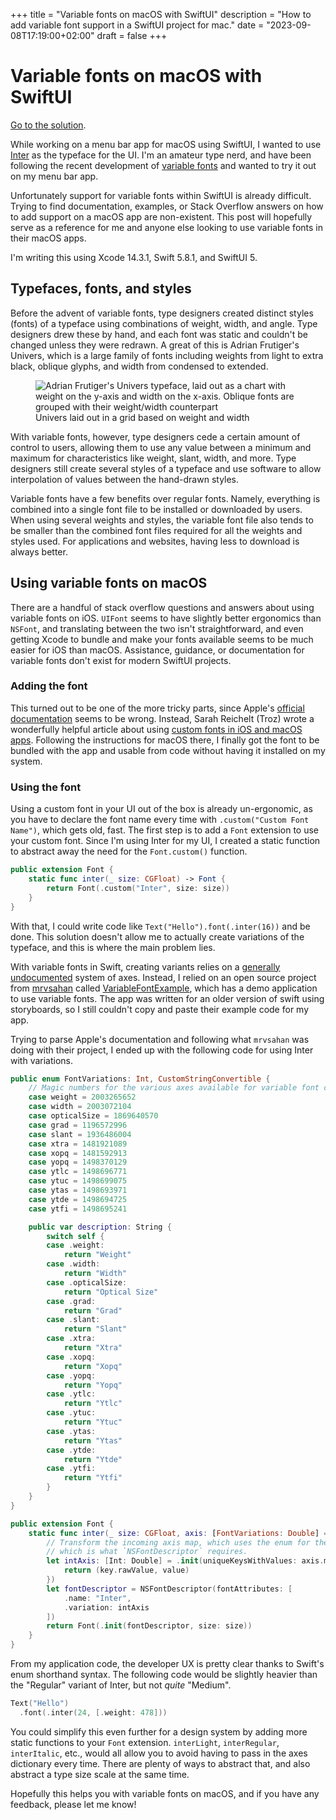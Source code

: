+++
title = "Variable fonts on macOS with SwiftUI"
description = "How to add variable font support in a SwiftUI project for mac."
date = "2023-09-08T17:19:00+02:00"
draft = false
+++

# Variable fonts on macOS with SwiftUI

[Go to the solution](#using-the-font).

While working on a menu bar app for macOS using SwiftUI, I wanted to use [Inter](https://rsms.me/inter/) as the typeface for the UI. I'm an amateur type nerd, and have been following the recent development of [variable fonts](https://en.wikipedia.org/wiki/Variable_font) and wanted to try it out on my menu bar app.

Unfortunately support for variable fonts within SwiftUI is already difficult. Trying to find documentation, examples, or Stack Overflow answers on how to add support on a macOS app are non-existent. This post will hopefully serve as a reference for me and anyone else looking to use variable fonts in their macOS apps.

I'm writing this using Xcode 14.3.1, Swift 5.8.1, and SwiftUI 5.

## Typefaces, fonts, and styles

Before the advent of variable fonts, type designers created distinct styles (fonts) of a typeface using combinations of weight, width, and angle. Type designers drew these by hand, and each font was static and couldn't be changed unless they were redrawn. A great of this is Adrian Frutiger's Univers, which is a large family of fonts including weights from light to extra black, oblique glyphs, and width from condensed to extended. 

<figure>
  <img alt="Adrian Frutiger's Univers typeface, laid out as a chart with weight on the y-axis and width on the x-axis. Oblique fonts are grouped with their weight/width counterpart" src="https://res.cloudinary.com/beardfury/image/upload/c_scale,fl_fast_scale.progressive,w_500/v1694261240/writing/variable-fonts-on-macos-with-swiftui/univers-typeface.jpg" style="max-width: 100%;">
  <figcaption>Univers laid out in a grid based on weight and width</figcaption>
</figure>

With variable fonts, however, type designers cede a certain amount of control to users, allowing them to use any value between a minimum and maximum for characteristics like weight, slant, width, and more. Type designers still create several styles of a typeface and use software to allow interpolation of values between the hand-drawn styles.

Variable fonts have a few benefits over regular fonts. Namely, everything is combined into a single font file to be installed or downloaded by users. When using several weights and styles, the variable font file also tends to be smaller than the combined font files required for all the weights and styles used. For applications and websites, having less to download is always better.

## Using variable fonts on macOS

There are a handful of stack overflow questions and answers about using variable fonts on iOS. `UIFont` seems to have slightly better ergonomics than `NSFont`, and translating between the two isn't straightforward, and even getting Xcode to bundle and make your fonts available seems to be much easier for iOS than macOS. Assistance, guidance, or documentation for variable fonts don't exist for modern SwiftUI projects.

### Adding the font

This turned out to be one of the more tricky parts, since Apple's [official documentation](https://developer.apple.com/documentation/swiftui/applying-custom-fonts-to-text) seems to be wrong. Instead, Sarah Reichelt (Troz) wrote a wonderfully helpful article about using [custom fonts in iOS and macOS apps](https://troz.net/post/2020/custom-fonts/). Following the instructions for macOS there, I finally got the font to be bundled with the app and usable from code without having it installed on my system.

### Using the font

Using a custom font in your UI out of the box is already un-ergonomic, as you have to declare the font name every time with `.custom("Custom Font Name")`, which gets old, fast. The first step is to add a `Font` extension to use your custom font. Since I'm using Inter for my UI, I created a static function to abstract away the need for the `Font.custom()` function.

```swift
public extension Font {
    static func inter(_ size: CGFloat) -> Font {
        return Font(.custom("Inter", size: size))
    }
}
```

With that, I could write code like `Text("Hello").font(.inter(16))` and be done. This solution doesn't allow me to actually create variations of the typeface, and this is where the main problem lies.

With variable fonts in Swift, creating variants relies on a [generally undocumented](https://developer.apple.com/documentation/appkit/nsfontdescriptor/attributename/1469860-variation) system of axes. Instead, I relied on an open source project from [mrvsahan](https://github.com/mrvsahan) called [VariableFontExample](https://github.com/mrvsahan/VariableFontExample), which has a demo application to use variable fonts. The app was written for an older version of swift using storyboards, so I still couldn't copy and paste their example code for my app.

Trying to parse Apple's documentation and following what `mrvsahan` was doing with their project, I ended up with the following code for using Inter with variations.

```swift
public enum FontVariations: Int, CustomStringConvertible {
    // Magic numbers for the various axes available for variable font control
    case weight = 2003265652
    case width = 2003072104
    case opticalSize = 1869640570
    case grad = 1196572996
    case slant = 1936486004
    case xtra = 1481921089
    case xopq = 1481592913
    case yopq = 1498370129
    case ytlc = 1498696771
    case ytuc = 1498699075
    case ytas = 1498693971
    case ytde = 1498694725
    case ytfi = 1498695241

    public var description: String {
        switch self {
        case .weight:
            return "Weight"
        case .width:
            return "Width"
        case .opticalSize:
            return "Optical Size"
        case .grad:
            return "Grad"
        case .slant:
            return "Slant"
        case .xtra:
            return "Xtra"
        case .xopq:
            return "Xopq"
        case .yopq:
            return "Yopq"
        case .ytlc:
            return "Ytlc"
        case .ytuc:
            return "Ytuc"
        case .ytas:
            return "Ytas"
        case .ytde:
            return "Ytde"
        case .ytfi:
            return "Ytfi"
        }
    }
}

public extension Font {
    static func inter(_ size: CGFloat, axis: [FontVariations: Double] = [:]) -> Font {
        // Transform the incoming axis map, which uses the enum for the axis to a type of `[Int: Double]`
        // which is what `NSFontDescriptor` requires.
        let intAxis: [Int: Double] = .init(uniqueKeysWithValues: axis.map { (key, value) in
            return (key.rawValue, value)
        })
        let fontDescriptor = NSFontDescriptor(fontAttributes: [
            .name: "Inter",
            .variation: intAxis
        ])
        return Font(.init(fontDescriptor, size: size))
    }
}
```

From my application code, the developer UX is pretty clear thanks to Swift's enum shorthand syntax. The following code would be slightly heavier than the "Regular" variant of Inter, but not *quite* "Medium".

```swift
Text("Hello")
  .font(.inter(24, [.weight: 478]))
```

You could simplify this even further for a design system by adding more static functions to your `Font` extension. `interLight`, `interRegular`, `interItalic`, etc., would all allow you to avoid having to pass in the axes dictionary every time. There are plenty of ways to abstract that, and also abstract a type size scale at the same time.

Hopefully this helps you with variable fonts on macOS, and if you have any feedback, please let me know!